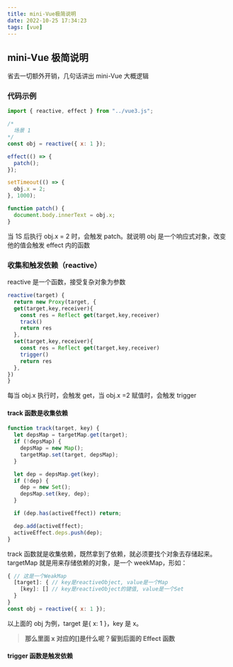 ```yaml
---
title: mini-Vue极简说明
date: 2022-10-25 17:34:23
tags: [vue]
---
```


<meta name="referrer" content="no-referrer"/>

## mini-Vue 极简说明

省去一切额外开销，几句话讲出 mini-Vue 大概逻辑

<!-- more -->

### 代码示例

```js
import { reactive, effect } from "../vue3.js";

/* 
  场景 1
*/
const obj = reactive({ x: 1 });

effect(() => {
  patch();
});

setTimeout(() => {
  obj.x = 2;
}, 1000);

function patch() {
  document.body.innerText = obj.x;
}
```

当 1S 后执行 obj.x = 2 时，会触发 patch。就说明 obj 是一个响应式对象，改变他的值会触发 effect 内的函数

### 收集和触发依赖（reactive）

reactive 是一个函数，接受复杂对象为参数

```js
reactive(target) {
  return new Proxy(target, {
  get(target,key,receiver){
    const res = Reflect get(target,key,receiver)
    track()
    return res
  },
  set(target,key,receiver){
    const res = Reflect get(target,key,receiver)
    trigger()
    return res
  },
})
}
```

每当 obj.x 执行时，会触发 get，当 obj.x =2 赋值时，会触发 trigger

#### track 函数是收集依赖

```js
function track(target, key) {
  let depsMap = targetMap.get(target);
  if (!depsMap) {
    depsMap = new Map();
    targetMap.set(target, depsMap);
  }

  let dep = depsMap.get(key);
  if (!dep) {
    dep = new Set();
    depsMap.set(key, dep);
  }

  if (dep.has(activeEffect)) return;

  dep.add(activeEffect);
  activeEffect.deps.push(dep);
}
```

track 函数就是收集依赖，既然拿到了依赖，就必须要找个对象去存储起来。
targetMap 就是用来存储依赖的对象，是一个 weekMap，形如：

```javascript
{ // 这是一个WeakMap
  [target]: { // key是reactiveObject, value是一个Map
    [key]: [] // key是reactiveObject的键值, value是一个Set
  }
}
const obj = reactive({ x: 1 });
```

以上面的 obj 为例，target 是{ x: 1 }，key 是 x。

> **那么里面 x 对应的[]是什么呢？留到后面的 Effect 函数**

#### trigger 函数是触发依赖

